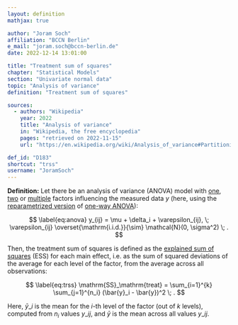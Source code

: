 ```yaml
---
layout: definition
mathjax: true

author: "Joram Soch"
affiliation: "BCCN Berlin"
e_mail: "joram.soch@bccn-berlin.de"
date: 2022-12-14 13:01:00

title: "Treatment sum of squares"
chapter: "Statistical Models"
section: "Univariate normal data"
topic: "Analysis of variance"
definition: "Treatment sum of squares"

sources:
  - authors: "Wikipedia"
    year: 2022
    title: "Analysis of variance"
    in: "Wikipedia, the free encyclopedia"
    pages: "retrieved on 2022-11-15"
    url: "https://en.wikipedia.org/wiki/Analysis_of_variance#Partitioning_of_the_sum_of_squares"

def_id: "D183"
shortcut: "trss"
username: "JoramSoch"
---
```



**Definition:** Let there be an analysis of variance (ANOVA) model with [one](/D/anova1), [two](/D/anova2) or [multiple](/D/anovan) factors influencing the measured data $y$ (here, using the [reparametrized version](/P/anova1-repara) of [one-way ANOVA](/D/anova1)):

$$ \label{eq:anova}
y_{ij} = \mu + \delta_i + \varepsilon_{ij}, \; \varepsilon_{ij} \overset{\mathrm{i.i.d.}}{\sim} \mathcal{N}(0, \sigma^2) \; .
$$

Then, the treatment sum of squares is defined as the [explained sum of squares](/D/ess) (ESS) for each main effect, i.e. as the sum of squared deviations of the average for each level of the factor, from the average across all observations:

$$ \label{eq:trss}
\mathrm{SS}_\mathrm{treat} = \sum_{i=1}^{k} \sum_{j=1}^{n_i} (\bar{y}_i - \bar{y})^2 \; .
$$

Here, $\bar{y}\_i$ is the mean for the $i$-th level of the factor (out of $k$ levels), computed from $n_i$ values $y\_{ij}$, and $\bar{y}$ is the mean across all values $y\_{ij}$.